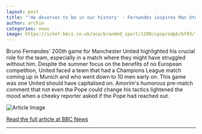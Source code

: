```yaml
---
layout: post
title: "'He deserves to be in our history' - Fernandes inspires Man Utd"
author: archie
categories: news
image: https://ichef.bbci.co.uk/ace/branded_sport/1200/cpsprodpb/bf03/live/20c89080-965f-11f0-9cf6-cbf3e73ce2b9.jpg
---
```

Bruno Fernandes' 200th game for Manchester United highlighted his crucial role for the team, especially in a match where they might have struggled without him. Despite the summer focus on the benefits of no European competition, United faced a team that had a Champions League match coming up in Munich and who went down to 10 men early on. This game was one United should have capitalised on. Amorim's humorous pre-match comment that not even the Pope could change his tactics lightened the mood when a cheeky reporter asked if the Pope had reached out.

![Article Image](https://ichef.bbci.co.uk/ace/branded_sport/1200/cpsprodpb/bf03/live/20c89080-965f-11f0-9cf6-cbf3e73ce2b9.jpg)

[Read the full article at BBC News](https://www.bbc.com/sport/football/articles/c3066d1np97o?at_medium=RSS&at_campaign=rss)

---
